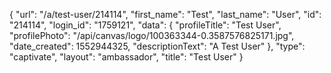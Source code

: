 {
    "url": "\/a\/test-user\/214114",
    "first_name": "Test",
    "last_name": "User",
    "id": "214114",
    "login_id": "1759121",
    "data": {
        "profileTitle": "Test User",
        "profilePhoto": "\/api\/canvas\/logo\/100363344-0.3587576825171.jpg",
        "date_created": 1552944325,
        "descriptionText": "A Test User"
    },
    "type": "captivate",
    "layout": "ambassador",
    "title": "Test User"
}